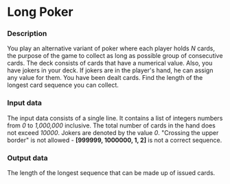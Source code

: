 Long Poker
========================

### Description

You play an alternative variant of poker where each player holds *N* cards,  the purpose of the game to collect as long as possible group of consecutive cards. The deck consists of cards that have a numerical value. Also, you have jokers in your deck. If jokers are in the player's hand, he can assign any value for them. You have been dealt cards. Find the length of the longest card sequence you can collect.

### Input data

The input data consists of a single line. It contains a list of integers
numbers from *0* to *1,000,000* inclusive. The total number of cards in the hand does not exceed *10000*. Jokers are denoted by the value *0*.
"Crossing the upper border" is not allowed - **[999999, 1000000, 1, 2]** is not a correct sequence.

### Output data

The length of the longest sequence that can be made up of issued cards.
